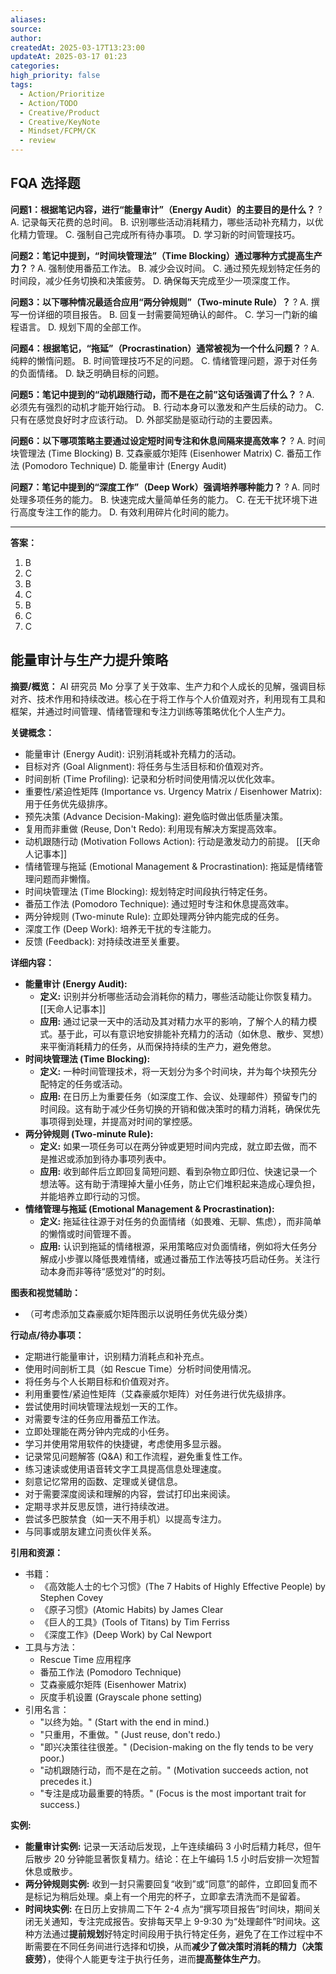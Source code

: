 ```yaml
---
aliases: 
source: 
author: 
createdAt: 2025-03-17T13:23:00
updateAt: 2025-03-17 01:23
categories: 
high_priority: false
tags:
  - Action/Prioritize
  - Action/TODO
  - Creative/Product
  - Creative/KeyNote
  - Mindset/FCPM/CK
  - review
---
```

## FQA 选择题

**问题1：根据笔记内容，进行“能量审计”（Energy Audit）的主要目的是什么？**
?
A. 记录每天花费的总时间。
B. 识别哪些活动消耗精力，哪些活动补充精力，以优化精力管理。
C. 强制自己完成所有待办事项。
D. 学习新的时间管理技巧。

**问题2：笔记中提到，“时间块管理法”（Time Blocking）通过哪种方式提高生产力？**
?
A. 强制使用番茄工作法。
B. 减少会议时间。
C. 通过预先规划特定任务的时间段，减少任务切换和决策疲劳。
D. 确保每天完成至少一项深度工作。

**问题3：以下哪种情况最适合应用“两分钟规则”（Two-minute Rule）？**
?
A. 撰写一份详细的项目报告。
B. 回复一封需要简短确认的邮件。
C. 学习一门新的编程语言。
D. 规划下周的全部工作。

**问题4：根据笔记，“拖延”（Procrastination）通常被视为一个什么问题？**
?
A. 纯粹的懒惰问题。
B. 时间管理技巧不足的问题。
C. 情绪管理问题，源于对任务的负面情绪。
D. 缺乏明确目标的问题。

**问题5：笔记中提到的“动机跟随行动，而不是在之前”这句话强调了什么？**
?
A. 必须先有强烈的动机才能开始行动。
B. 行动本身可以激发和产生后续的动力。
C. 只有在感觉良好时才应该行动。
D. 外部奖励是驱动行动的主要因素。

**问题6：以下哪项策略主要通过设定短时间专注和休息间隔来提高效率？**
?
A. 时间块管理法 (Time Blocking)
B. 艾森豪威尔矩阵 (Eisenhower Matrix)
C. 番茄工作法 (Pomodoro Technique)
D. 能量审计 (Energy Audit)

**问题7：笔记中提到的“深度工作”（Deep Work）强调培养哪种能力？**
?
A. 同时处理多项任务的能力。
B. 快速完成大量简单任务的能力。
C. 在无干扰环境下进行高度专注工作的能力。
D. 有效利用碎片化时间的能力。

---
**答案：**
1. B
2. C
3. B
4. C
5. B
6. C
7. C
## 能量审计与生产力提升策略

**摘要/概览：**
AI 研究员 Mo 分享了关于效率、生产力和个人成长的见解，强调目标对齐、技术作用和持续改进。核心在于将工作与个人价值观对齐，利用现有工具和框架，并通过时间管理、情绪管理和专注力训练等策略优化个人生产力。

**关键概念：**
*   能量审计 (Energy Audit): 识别消耗或补充精力的活动。
*   目标对齐 (Goal Alignment): 将任务与生活目标和价值观对齐。
*   时间剖析 (Time Profiling): 记录和分析时间使用情况以优化效率。
*   重要性/紧迫性矩阵 (Importance vs. Urgency Matrix / Eisenhower Matrix): 用于任务优先级排序。
*   预先决策 (Advance Decision-Making): 避免临时做出低质量决策。
*   复用而非重做 (Reuse, Don't Redo): 利用现有解决方案提高效率。
*   动机跟随行动 (Motivation Follows Action): 行动是激发动力的前提。 [[天命人记事本]]
*   情绪管理与拖延 (Emotional Management & Procrastination): 拖延是情绪管理问题而非懒惰。
*   时间块管理法 (Time Blocking): 规划特定时间段执行特定任务。
*   番茄工作法 (Pomodoro Technique): 通过短时专注和休息提高效率。
*   两分钟规则 (Two-minute Rule): 立即处理两分钟内能完成的任务。
*   深度工作 (Deep Work): 培养无干扰的专注能力。
*   反馈 (Feedback): 对持续改进至关重要。

**详细内容：**
*   **能量审计 (Energy Audit):**
    *   **定义:** 识别并分析哪些活动会消耗你的精力，哪些活动能让你恢复精力。[[天命人记事本]]
    *   **应用:** 通过记录一天中的活动及其对精力水平的影响，了解个人的精力模式。基于此，可以有意识地安排能补充精力的活动（如休息、散步、冥想）来平衡消耗精力的任务，从而保持持续的生产力，避免倦怠。
*   **时间块管理法 (Time Blocking):**
    *   **定义:** 一种时间管理技术，将一天划分为多个时间块，并为每个块预先分配特定的任务或活动。
    *   **应用:** 在日历上为重要任务（如深度工作、会议、处理邮件）预留专门的时间段。这有助于减少任务切换的开销和做决策时的精力消耗，确保优先事项得到处理，并提高对时间的掌控感。
*   **两分钟规则 (Two-minute Rule):**
    *   **定义:** 如果一项任务可以在两分钟或更短时间内完成，就立即去做，而不是推迟或添加到待办事项列表中。
    *   **应用:** 收到邮件后立即回复简短问题、看到杂物立即归位、快速记录一个想法等。这有助于清理掉大量小任务，防止它们堆积起来造成心理负担，并能培养立即行动的习惯。
*   **情绪管理与拖延 (Emotional Management & Procrastination):**
    *   **定义:** 拖延往往源于对任务的负面情绪（如畏难、无聊、焦虑），而非简单的懒惰或时间管理不善。
    *   **应用:** 认识到拖延的情绪根源，采用策略应对负面情绪，例如将大任务分解成小步骤以降低畏难情绪，或通过番茄工作法等技巧启动任务。关注行动本身而非等待“感觉对”的时刻。

**图表和视觉辅助：**
*   （可考虑添加艾森豪威尔矩阵图示以说明任务优先级分类）

**行动点/待办事项：**
*   定期进行能量审计，识别精力消耗点和补充点。
*   使用时间剖析工具（如 Rescue Time）分析时间使用情况。
*   将任务与个人长期目标和价值观对齐。
*   利用重要性/紧迫性矩阵（艾森豪威尔矩阵）对任务进行优先级排序。
*   尝试使用时间块管理法规划一天的工作。
*   对需要专注的任务应用番茄工作法。
*   立即处理能在两分钟内完成的小任务。
*   学习并使用常用软件的快捷键，考虑使用多显示器。
*   记录常见问题解答 (Q&A) 和工作流程，避免重复性工作。
*   练习速读或使用语音转文字工具提高信息处理速度。
*   刻意记忆常用的函数、定理或关键信息。
*   对于需要深度阅读和理解的内容，尝试打印出来阅读。
*   定期寻求并反思反馈，进行持续改进。
*   尝试多巴胺禁食（如一天不用手机）以提高专注力。
*   与同事或朋友建立问责伙伴关系。

**引用和资源：**
*   书籍：
    *   《高效能人士的七个习惯》(The 7 Habits of Highly Effective People) by Stephen Covey
    *   《原子习惯》(Atomic Habits) by James Clear
    *   《巨人的工具》(Tools of Titans) by Tim Ferriss
    *   《深度工作》(Deep Work) by Cal Newport
*   工具与方法：
    *   Rescue Time 应用程序
    *   番茄工作法 (Pomodoro Technique)
    *   艾森豪威尔矩阵 (Eisenhower Matrix)
    *   灰度手机设置 (Grayscale phone setting)
*   引用名言：
    *   "以终为始。" (Start with the end in mind.)
    *   "只重用，不重做。" (Just reuse, don't redo.)
    *   "即兴决策往往很差。" (Decision-making on the fly tends to be very poor.)
    *   "动机跟随行动，而不是在之前。" (Motivation succeeds action, not precedes it.)
    *   "专注是成功最重要的特质。" (Focus is the most important trait for success.)

**实例:**
*   **能量审计实例:** 记录一天活动后发现，上午连续编码 3 小时后精力耗尽，但午后散步 20 分钟能显著恢复精力。结论：在上午编码 1.5 小时后安排一次短暂休息或散步。
*   **两分钟规则实例:** 收到一封只需要回复“收到”或“同意”的邮件，立即回复而不是标记为稍后处理。桌上有一个用完的杯子，立即拿去清洗而不是留着。
*   **时间块实例:** 在日历上安排周二下午 2-4 点为“撰写项目报告”时间块，期间关闭无关通知，专注完成报告。安排每天早上 9-9:30 为“处理邮件”时间块。这种方法通过**提前规划**好特定时间段用于执行特定任务，避免了在工作过程中不断需要在不同任务间进行选择和切换，从而**减少了做决策时消耗的精力（决策疲劳）**，使得个人能更专注于执行任务，进而**提高整体生产力**。